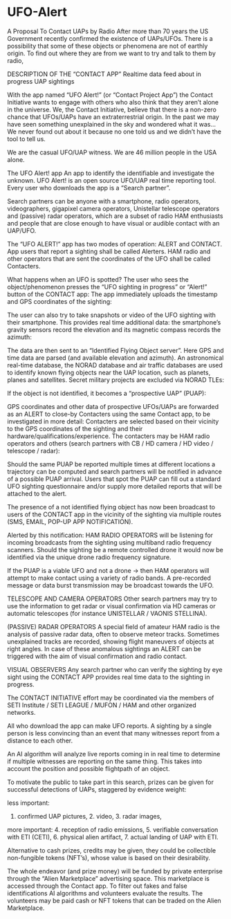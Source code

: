 # UFO-Alert
A Proposal To Contact UAPs by Radio
After more than 70 years the US Government recently confirmed the existence of UAPs/UFOs. There is a possibility that some of these objects or phenomena are not of earthly origin. To find out where they are from we want to try and talk to them by radio,

DESCRIPTION OF THE “CONTACT APP”
Realtime data feed about in progress UAP sightings

With the app named “UFO Alert!” (or “Contact Project App”) the Contact Initiative wants to engage with others who also think that they aren’t alone in the universe.
We, the Contact Initiative, believe that there is a non-zero chance that UFOs/UAPs have an extraterrestrial origin.
In the past we may have seen something unexplained in the sky and wondered what it was… We never found out about it because no one told us and we didn’t have the tool to tell us.

We are the casual UFO/UAP witness.
We are 46 million people in the USA alone.

The UFO Alert! app
An app to identify the identifiable and investigate the unknown.
UFO Alert! is an open source UFO/UAP real time reporting tool. Every user who downloads the app is a “Search partner”.

Search partners can be anyone with a smartphone, radio operators, videographers, gigapixel camera operators, Unistellar telescope operators and (passive) radar operators, which are a subset of radio HAM enthusiasts and people that are close enough to have visual or audible contact with an UAP/UFO.

The “UFO ALERT!” app has two modes of operation: ALERT and CONTACT.
App users that report a sighting shall be called Alerters.
HAM radio and other operators that are sent the coordinates of the UFO shall be called Contacters.

What happens when an UFO is spotted?
The user who sees the object/phenomenon presses the “UFO sighting in progress” or “Alert!” button of the CONTACT app:
The app immediately uploads the timestamp and GPS coordinates of the sighting:

The user can also try to take snapshots or video of the UFO sighting with their smartphone. This provides real time additional data: the smartphone’s gravity sensors record the elevation and its magnetic compass records the azimuth:

The data are then sent to an “Identified Flying Object server”.
Here GPS and time data are parsed (and available elevation and azimuth). An astronomical real-time database, the NORAD database and air traffic databases are used to identify known flying objects near the UAP location, such as planets, planes and satellites. Secret military projects are excluded via NORAD TLEs:

If the object is not identified, it becomes a “prospective UAP” (PUAP):

GPS coordinates and other data of prospective UFOs/UAPs are forwarded as an ALERT to close-by Contacters using the same Contact app, to be investigated in more detail: Contacters are selected based on their vicinity to the GPS coordinates of the sighting and their hardware/qualifications/experience. The contacters may be HAM radio operators and others (search partners with CB / HD camera / HD video / telescope / radar):

Should the same PUAP be reported multiple times at different locations a trajectory can be computed and search partners will be notified in advance of a possible PUAP arrival. Users that spot the PUAP can fill out a standard UFO sighting questionnaire and/or supply more detailed reports that will be attached to the alert.

The presence of a not identified flying object has now been broadcast to users of the CONTACT app in the vicinity of the sighting via multiple routes (SMS, EMAIL, POP-UP APP NOTIFICATION).

Alerted by this notification:
HAM RADIO OPERATORS will be listening for incoming broadcasts from the sighting using multiband radio frequency scanners. Should the sighting be a remote controlled drone it would now be identified via the unique drone radio frequency signature.

If the PUAP is a viable UFO and not a drone → then HAM operators will attempt to make contact using a variety of radio bands. A pre-recorded message or data burst transmission may be broadcast towards the UFO.

TELESCOPE AND CAMERA OPERATORS
Other search partners may try to use the information to get radar or visual confirmation via HD cameras or automatic telescopes (for instance UNISTELLAR / VAONIS STELLINA). 

(PASSIVE) RADAR OPERATORS
A special field of amateur HAM radio is the analysis of passive radar data, often to observe meteor tracks. Sometimes unexplained tracks are recorded, showing flight maneuvers of objects at right angles. In case of these anomalous sightings an ALERT can be triggered with the aim of visual confirmation and radio contact.

VISUAL OBSERVERS
Any search partner who can verify the sighting by eye sight using the CONTACT APP provides real time data to the sighting in progress.

The CONTACT INITIATIVE effort may be coordinated via the members of SETI Institute / SETI LEAGUE / MUFON /  HAM and other organized networks.

All who download the app can make UFO reports.
A sighting by a single person is less convincing than an event that many witnesses report from a distance to each other.

An AI algorithm will analyze live reports coming in in real time to determine if multiple witnesses are reporting on the same thing. This takes into account the position and possible flightpath of an object.

To motivate the public to take part in this search,
prizes can be given for successful detections of UAPs, staggered by evidence weight:

less important:
1. confirmed UAP pictures, 2. video, 3. radar images,

more important:
4. reception of radio emissions,  5. verifiable conversation with ETI (CETI), 6. physical alien artifact, 7. actual landing of UAP with ETI.

Alternative to cash prizes, credits may be given, they could be collectible non-fungible tokens (NFT’s), whose value is based on their desirability.

The whole endeavor (and prize money) will be funded by private enterprise through the “Alien Marketplace” advertising space. This marketplace is accessed through the Contact app. To filter out fakes and false identifications AI algorithms and volunteers evaluate the results. The volunteers may be paid cash or NFT tokens that can be traded on the Alien Marketplace.
